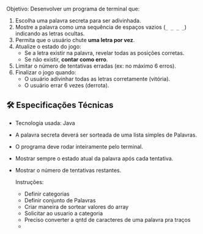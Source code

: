 Objetivo: 
Desenvolver um programa de terminal que:

1. Escolha uma palavra secreta para ser adivinhada.
2. Mostre a palavra como uma sequência de espaços vazios (`_ _ _ _`) indicando as letras ocultas.
3. Permita que o usuário chute **uma letra por vez**.
4. Atualize o estado do jogo:
    - Se a letra existir na palavra, revelar todas as posições corretas.
    - Se não existir, **contar como erro**.
5. Limitar o número de tentativas erradas (ex: no máximo 6 erros).
6. Finalizar o jogo quando:
    - O usuário adivinhar todas as letras corretamente (vitória).
    - O usuário errar 6 vezes (derrota).


## 🛠️ Especificações Técnicas

- Tecnologia usada: Java
- A palavra secreta deverá ser sorteada de uma lista simples de Palavras.
- O programa deve rodar inteiramente pelo terminal.
- Mostrar sempre o estado atual da palavra após cada tentativa.
- Mostrar o número de tentativas restantes.

  Instruções:
  - Definir categorias
  - Definir conjunto de Palavras
  - Criar maneira de sortear valores do array
  - Solicitar ao usuario a categoria
  - Preciso converter a qntd de caracteres de uma palavra pra traços
  - 

